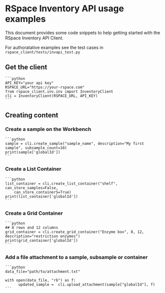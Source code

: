 # RSpace Inventory API usage examples

This document provides some code snippets to help getting started with
the RSpace Inventory API Client. 

For authoratative examples see the test cases in `rspace_client/tests/invapi_test.py`

## Get the client

    ```python
    API_KEY="your api key"
    RSPACE_URL="https://your-rspace.com"
    from rspace_client.inv.inv import InventoryClient 
    cli = InventoryClient(RSPACE_URL, API_KEY)
    ```

## Creating content

### Create a sample on the Workbench

    ```python
    sample = cli.create_sample("sample_name", description="My first sample", subsample_count=10)
    print(sample['globalId'])
    ```
    
### Create a List Container

    ```python
    list_container = cli.create_list_container("shelf", can_store_samples=False,
        can_store_containerS=True)
    print(list_container['globalId'])
    ```
    
### Create a Grid Container

    ```python
    ## 8 rows and 12 columns
    grid_container = cli.create_grid_container("Enzyme box", 8, 12, description="restriction enzymes")
    print(grid_container['globalId'])
    ```

### Add a file attachment to a sample, subsample or container

    ```python
    data_file="path/to/attachment.txt"
    
    with open(data_file, "rb") as f:
          updated_sample =  cli.upload_attachment(sample["globalId"], f)
    ```
     